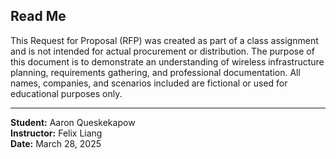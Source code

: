 ## Read Me

This Request for Proposal (RFP) was created as part of a class assignment and is not intended for actual procurement or distribution. The purpose of this document is to demonstrate an understanding of wireless infrastructure planning, requirements gathering, and professional documentation. All names, companies, and scenarios included are fictional or used for educational purposes only.

---

**Student:** Aaron Queskekapow  
**Instructor:** Felix Liang  
**Date:** March 28, 2025

